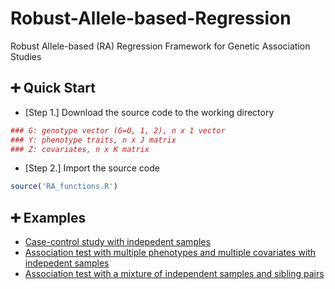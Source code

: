 # Robust-Allele-based-Regression
Robust Allele-based (RA) Regression Framework for Genetic Association Studies

## :heavy_plus_sign: Quick Start
- [Step 1.] Download the source code to the working directory
```R
### G: genotype vector (G=0, 1, 2), n x 1 vector
### Y: phenotype traits, n x J matrix 
### Z: covariates, n x K matrix
```
- [Step 2.] Import the source code
```R
source('RA_functions.R')
```
## :heavy_plus_sign: Examples
* [Case-control study with indepedent samples](https://github.com/lzhangdc/Robust-Allele-based-Regression-Framework/blob/main/vignette/case_control_study.md)
* [Association test with multiple phenotypes and multiple covariates with indepedent samples]()
* [Association test with a mixture of independent samples and sibling pairs]()
